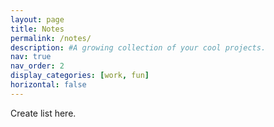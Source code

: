 ```yaml
---
layout: page
title: Notes
permalink: /notes/
description: #A growing collection of your cool projects.
nav: true
nav_order: 2
display_categories: [work, fun]
horizontal: false
---
```


<!-- pages/projects.md -->
Create list here.